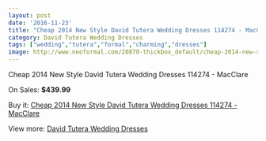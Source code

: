 ```yaml
---
layout: post
date: '2016-11-23'
title: "Cheap 2014 New Style David Tutera Wedding Dresses 114274 - MacClare"
category: David Tutera Wedding Dresses
tags: ["wedding","tutera","formal","charming","dresses"]
image: http://www.neoformal.com/20870-thickbox_default/cheap-2014-new-style-david-tutera-wedding-dresses-114274-macclare.jpg
---
```

Cheap 2014 New Style David Tutera Wedding Dresses 114274 - MacClare

On Sales: **$439.99**
<a href="https://www.neoformal.com/en/david-tutera-wedding-dresses-2014/6704-cheap-2014-new-style-david-tutera-wedding-dresses-114274-macclare.html"><amp-img layout="responsive" width="600" height="600" src="//www.neoformal.com/20870-thickbox_default/cheap-2014-new-style-david-tutera-wedding-dresses-114274-macclare.jpg" alt="Cheap 2014 New Style David Tutera Wedding Dresses 114274 - MacClare 0" /></a>
<a href="https://www.neoformal.com/en/david-tutera-wedding-dresses-2014/6704-cheap-2014-new-style-david-tutera-wedding-dresses-114274-macclare.html"><amp-img layout="responsive" width="600" height="600" src="//www.neoformal.com/20871-thickbox_default/cheap-2014-new-style-david-tutera-wedding-dresses-114274-macclare.jpg" alt="Cheap 2014 New Style David Tutera Wedding Dresses 114274 - MacClare 1" /></a>

Buy it: [Cheap 2014 New Style David Tutera Wedding Dresses 114274 - MacClare](https://www.neoformal.com/en/david-tutera-wedding-dresses-2014/6704-cheap-2014-new-style-david-tutera-wedding-dresses-114274-macclare.html "Cheap 2014 New Style David Tutera Wedding Dresses 114274 - MacClare")

View more: [David Tutera Wedding Dresses](https://www.neoformal.com/en/97-david-tutera-wedding-dresses-2014 "David Tutera Wedding Dresses")